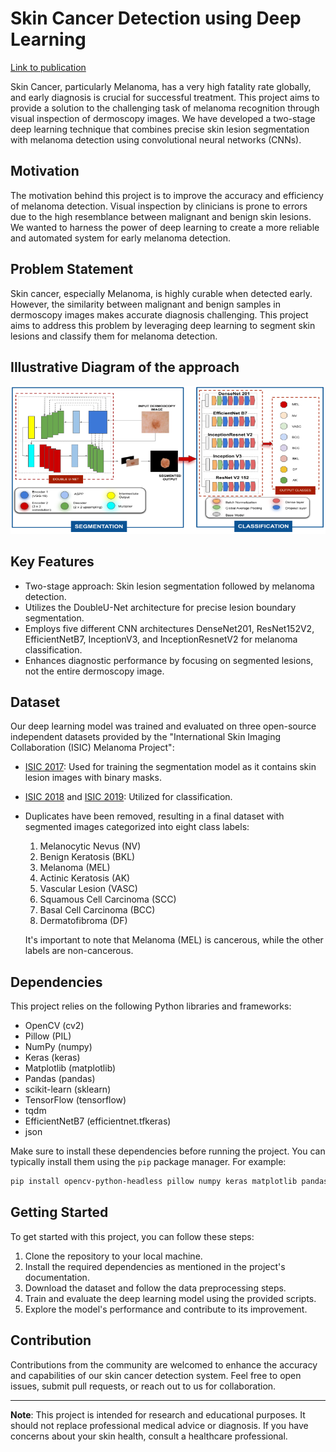 # Skin Cancer Detection using Deep Learning
[Link to publication](https://ieeexplore.ieee.org/document/10094404)

Skin Cancer, particularly Melanoma, has a very high fatality rate globally, and early diagnosis is crucial for successful treatment. This project aims to provide a solution to the challenging task of melanoma recognition through visual inspection of dermoscopy images. We have developed a two-stage deep learning technique that combines precise skin lesion segmentation with melanoma detection using convolutional neural networks (CNNs).

## Motivation

The motivation behind this project is to improve the accuracy and efficiency of melanoma detection. Visual inspection by clinicians is prone to errors due to the high resemblance between malignant and benign skin lesions. We wanted to harness the power of deep learning to create a more reliable and automated system for early melanoma detection.

## Problem Statement

Skin cancer, especially Melanoma, is highly curable when detected early. However, the similarity between malignant and benign samples in dermoscopy images makes accurate diagnosis challenging. This project aims to address this problem by leveraging deep learning to segment skin lesions and classify them for melanoma detection.

## Illustrative Diagram of the approach
![image](https://github.com/naman2398/Naman.Portfolio/blob/main/images/melanoma_approach.PNG)

## Key Features

- Two-stage approach: Skin lesion segmentation followed by melanoma detection.
- Utilizes the DoubleU-Net architecture for precise lesion boundary segmentation.
- Employs five different CNN architectures DenseNet201, ResNet152V2, EfficientNetB7, InceptionV3, and InceptionResnetV2 for melanoma classification.
- Enhances diagnostic performance by focusing on segmented lesions, not the entire dermoscopy image.

## Dataset

Our deep learning model was trained and evaluated on three open-source independent datasets provided by the "International Skin Imaging Collaboration (ISIC) Melanoma Project":
- [ISIC 2017](https://challenge.isic-archive.com/data/#2017): Used for training the segmentation model as it contains skin lesion images with binary masks.
- [ISIC 2018](https://challenge.isic-archive.com/data/#2018) and [ISIC 2019](https://challenge.isic-archive.com/data/#2019): Utilized for classification.
- Duplicates have been removed, resulting in a final dataset with segmented images categorized into eight class labels:
  1. Melanocytic Nevus (NV)
  2. Benign Keratosis (BKL)
  3. Melanoma (MEL)
  4. Actinic Keratosis (AK)
  5. Vascular Lesion (VASC)
  6. Squamous Cell Carcinoma (SCC)
  7. Basal Cell Carcinoma (BCC)
  8. Dermatofibroma (DF)
  
  It's important to note that Melanoma (MEL) is cancerous, while the other labels are non-cancerous.

## Dependencies

This project relies on the following Python libraries and frameworks:

- OpenCV (cv2)
- Pillow (PIL)
- NumPy (numpy)
- Keras (keras)
- Matplotlib (matplotlib)
- Pandas (pandas)
- scikit-learn (sklearn)
- TensorFlow (tensorflow)
- tqdm
- EfficientNetB7 (efficientnet.tfkeras)
- json

Make sure to install these dependencies before running the project. You can typically install them using the `pip` package manager. For example:

```bash
pip install opencv-python-headless pillow numpy keras matplotlib pandas scikit-learn scipy tensorflow tqdm efficientnet
```

## Getting Started

To get started with this project, you can follow these steps:

1. Clone the repository to your local machine.
2. Install the required dependencies as mentioned in the project's documentation.
3. Download the dataset and follow the data preprocessing steps.
4. Train and evaluate the deep learning model using the provided scripts.
5. Explore the model's performance and contribute to its improvement.

## Contribution

Contributions from the community are welcomed to enhance the accuracy and capabilities of our skin cancer detection system. Feel free to open issues, submit pull requests, or reach out to us for collaboration.

---

**Note**: This project is intended for research and educational purposes. It should not replace professional medical advice or diagnosis. If you have concerns about your skin health, consult a healthcare professional.
